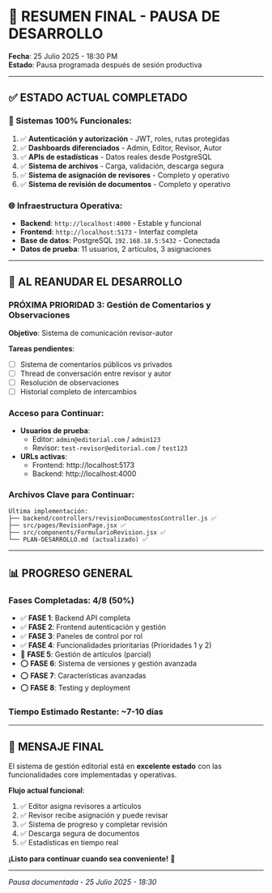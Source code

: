 # 🎯 RESUMEN FINAL - PAUSA DE DESARROLLO
**Fecha**: 25 Julio 2025 - 18:30 PM  
**Estado**: Pausa programada después de sesión productiva

---

## ✅ ESTADO ACTUAL COMPLETADO

### 🚀 Sistemas 100% Funcionales:
1. ✅ **Autenticación y autorización** - JWT, roles, rutas protegidas
2. ✅ **Dashboards diferenciados** - Admin, Editor, Revisor, Autor
3. ✅ **APIs de estadísticas** - Datos reales desde PostgreSQL
4. ✅ **Sistema de archivos** - Carga, validación, descarga segura
5. ✅ **Sistema de asignación de revisores** - Completo y operativo
6. ✅ **Sistema de revisión de documentos** - Completo y operativo

### 🌐 Infraestructura Operativa:
- **Backend**: `http://localhost:4000` - Estable y funcional
- **Frontend**: `http://localhost:5173` - Interfaz completa
- **Base de datos**: PostgreSQL `192.168.18.5:5432` - Conectada
- **Datos de prueba**: 11 usuarios, 2 artículos, 3 asignaciones

---

## 🎯 AL REANUDAR EL DESARROLLO

### **PRÓXIMA PRIORIDAD 3**: Gestión de Comentarios y Observaciones
**Objetivo**: Sistema de comunicación revisor-autor

**Tareas pendientes**:
- [ ] Sistema de comentarios públicos vs privados
- [ ] Thread de conversación entre revisor y autor  
- [ ] Resolución de observaciones
- [ ] Historial completo de intercambios

### **Acceso para Continuar**:
- **Usuarios de prueba**:
  - Editor: `admin@editorial.com` / `admin123`
  - Revisor: `test-revisor@editorial.com` / `test123`
- **URLs activas**:
  - Frontend: http://localhost:5173
  - Backend: http://localhost:4000

### **Archivos Clave para Continuar**:
```
Última implementación:
├── backend/controllers/revisionDocumentosController.js ✅
├── src/pages/RevisionPage.jsx ✅  
├── src/components/FormularioRevision.jsx ✅
└── PLAN-DESARROLLO.md (actualizado) ✅
```

---

## 📊 PROGRESO GENERAL

### Fases Completadas: **4/8** (50%)
- ✅ **FASE 1**: Backend API completa  
- ✅ **FASE 2**: Frontend autenticación y gestión
- ✅ **FASE 3**: Paneles de control por rol
- ✅ **FASE 4**: Funcionalidades prioritarias (Prioridades 1 y 2)
- 🎯 **FASE 5**: Gestión de artículos (parcial)
- ⭕ **FASE 6**: Sistema de versiones y gestión avanzada
- ⭕ **FASE 7**: Características avanzadas  
- ⭕ **FASE 8**: Testing y deployment

### Tiempo Estimado Restante: **~7-10 días**

---

## 🏁 MENSAJE FINAL

El sistema de gestión editorial está en **excelente estado** con las funcionalidades core implementadas y operativas. 

**Flujo actual funcional**:
1. ✅ Editor asigna revisores a artículos
2. ✅ Revisor recibe asignación y puede revisar
3. ✅ Sistema de progreso y completar revisión
4. ✅ Descarga segura de documentos
5. ✅ Estadísticas en tiempo real

**¡Listo para continuar cuando sea conveniente!** 🚀

---

*Pausa documentada - 25 Julio 2025 - 18:30*
